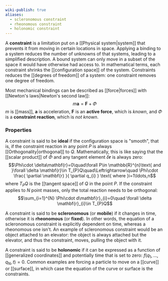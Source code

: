 ```yaml
---
wiki-publish: true
aliases:
  - scleronomous constraint
  - rheonomous constraint
  - holonomic constraint
---
```

A **constraint** is a limitation put on a [[Physical system|system]] that prevents it from moving in certain locations in space. Applying a binding to a system reduces the number of unknowns of that systems, leading to a simplified description. A bound system can only move in a subset of the space it would have otherwise had access to. In mathematical terms, each constraint shrinks the [[configuration space]] of the system. Constraints reduces the [[degrees of freedom]] of a system: one constraint removes one degree of freedom.

Most mechanical bindings can be described as [[force|forces]] with [[Newton's laws|Newton's second law]]:
$$m\mathbf{a}=\mathbf{F}+\Phi$$
$m$ is [[mass]], $\mathbf{a}$ is acceleration, $\mathbf{F}$ is an **active force**, which is *known*, and $\Phi$ is a **constraint reaction**, which is *not known*.
### Properties
A constraint is said to be **ideal** if the configuration space is "smooth", that is, if the constraint reaction in any point $P$ is always [[Orthogonality|orthogonal]] to $Q$. Mathematically, this is like saying that the [[scalar product]] of $\Phi$ and any tangent element $\delta \mathbf{r}$ is always zero:
$$\Phi\cdot \delta\mathbf{r}=0\quad\forall P\in \mathbb{R}^{n}\text{ and }\forall \delta \mathbf{r}\in T_{P}Q\quad\Leftrightarrow\quad \Phi\cdot \frac{ \partial \mathbf{r} }{ \partial q_{i} } \text{ where }i=1\ldots,n$$
where $T_{P}Q$ is the [[tangent space]] of $Q$ in the point $P$. If the constraint applies to $N$ point masses, only the total reaction needs to be orthogonal:
$$\sum_{i=1}^{N} \Phi\cdot d\mathbf{r}_{i}=0\quad \forall \delta \mathbf{r}_{i}\in T_{P}Q$$

A constraint is said to be **scleronomous** (or **mobile**) if it changes in time, otherwise it is **rheonomous** (or **fixed**). In other words, the equation of a scleronomous constraint is explicitly dependent on time, whereas a rheonomous one isn't. An example of scleronomous constraint would be an object attached to an elevator: the object is always attached but the elevator, and thus the constraint, moves, pulling the object with it.

A constraint is said to be **holonomic** if it can be expressed as a function of [[generalized coordinates]] and potentially time that is set to zero: $f(q_{1},\ldots,q_{N},t)=0$. Common examples are forcing a particle to move on a [[curve]] or [[surface]], in which case the equation of the curve or surface is the constraints.